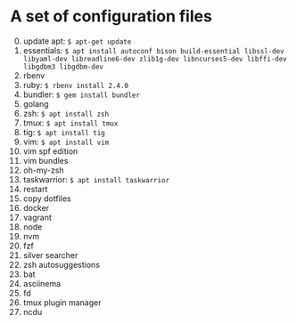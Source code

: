 # A set of configuration files

0) update apt: `$ apt-get update`
1) essentials: `$ apt install autoconf bison build-essential libssl-dev libyaml-dev libreadline6-dev zlib1g-dev libncurses5-dev libffi-dev libgdbm3 libgdbm-dev`
2) rbenv
3) ruby: `$ rbenv install 2.4.0`
4) bundler: `$ gem install bundler`
4) golang
5) zsh: `$ apt install zsh`
6) tmux: `$ apt install tmux`
7) tig: `$ apt install tig`
8) vim: `$ apt install vim`
9) vim spf edition
10) vim bundles
11) oh-my-zsh
12) taskwarrior: `$ apt install taskwarrior`
13) restart
14) copy dotfiles
15) docker
16) vagrant
17) node
18) nvm
19) fzf
20) silver searcher
21) zsh autosuggestions
22) bat
23) asciinema
24) fd
25) tmux plugin manager
26) ncdu
